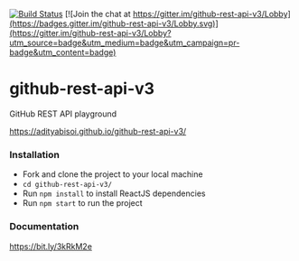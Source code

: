 [![Build Status](https://travis-ci.org/adityabisoi/github-rest-api-v3.svg?branch=main)](https://travis-ci.org/adityabisoi/github-rest-api-v3) [![Join the chat at https://gitter.im/github-rest-api-v3/Lobby](https://badges.gitter.im/github-rest-api-v3/Lobby.svg)](https://gitter.im/github-rest-api-v3/Lobby?utm_source=badge&utm_medium=badge&utm_campaign=pr-badge&utm_content=badge)

# github-rest-api-v3
GitHub REST API playground

https://adityabisoi.github.io/github-rest-api-v3/

### Installation
* Fork and clone the project to your local machine
* `cd github-rest-api-v3/`
* Run `npm install` to install ReactJS dependencies
* Run `npm start` to run the project

### Documentation
https://bit.ly/3kRkM2e
